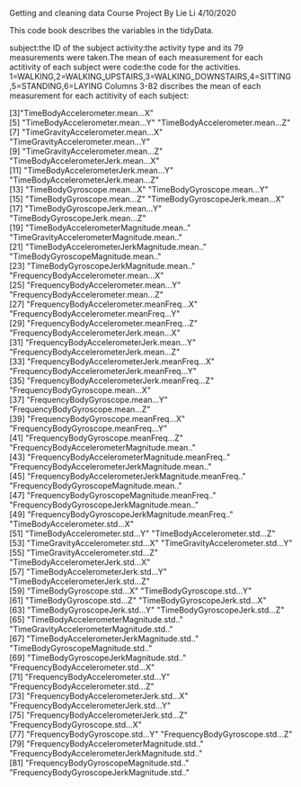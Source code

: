 
Getting and cleaning data Course Project
By Lie Li 4/10/2020

This code book describes the variables in the tidyData.

subject:the ID of the subject
activity:the activity type and its 79 measurements were taken.The mean of each measurement for each actitivity of each subject were
code:the code for the activities. 1=WALKING,2=WALKING_UPSTAIRS,3=WALKING_DOWNSTAIRS,4=SITTING,5=STANDING,6=LAYING
Columns 3-82 discribes the mean of each measurement for each actitivity of each subject:

 [3]"TimeBodyAccelerometer.mean...X"                    
 [5] "TimeBodyAccelerometer.mean...Y"                     "TimeBodyAccelerometer.mean...Z"                    
 [7] "TimeGravityAccelerometer.mean...X"                  "TimeGravityAccelerometer.mean...Y"                 
 [9] "TimeGravityAccelerometer.mean...Z"                  "TimeBodyAccelerometerJerk.mean...X"                
[11] "TimeBodyAccelerometerJerk.mean...Y"                 "TimeBodyAccelerometerJerk.mean...Z"                
[13] "TimeBodyGyroscope.mean...X"                         "TimeBodyGyroscope.mean...Y"                        
[15] "TimeBodyGyroscope.mean...Z"                         "TimeBodyGyroscopeJerk.mean...X"                    
[17] "TimeBodyGyroscopeJerk.mean...Y"                     "TimeBodyGyroscopeJerk.mean...Z"                    
[19] "TimeBodyAccelerometerMagnitude.mean.."              "TimeGravityAccelerometerMagnitude.mean.."          
[21] "TimeBodyAccelerometerJerkMagnitude.mean.."          "TimeBodyGyroscopeMagnitude.mean.."                 
[23] "TimeBodyGyroscopeJerkMagnitude.mean.."              "FrequencyBodyAccelerometer.mean...X"               
[25] "FrequencyBodyAccelerometer.mean...Y"                "FrequencyBodyAccelerometer.mean...Z"               
[27] "FrequencyBodyAccelerometer.meanFreq...X"            "FrequencyBodyAccelerometer.meanFreq...Y"           
[29] "FrequencyBodyAccelerometer.meanFreq...Z"            "FrequencyBodyAccelerometerJerk.mean...X"           
[31] "FrequencyBodyAccelerometerJerk.mean...Y"            "FrequencyBodyAccelerometerJerk.mean...Z"           
[33] "FrequencyBodyAccelerometerJerk.meanFreq...X"        "FrequencyBodyAccelerometerJerk.meanFreq...Y"       
[35] "FrequencyBodyAccelerometerJerk.meanFreq...Z"        "FrequencyBodyGyroscope.mean...X"                   
[37] "FrequencyBodyGyroscope.mean...Y"                    "FrequencyBodyGyroscope.mean...Z"                   
[39] "FrequencyBodyGyroscope.meanFreq...X"                "FrequencyBodyGyroscope.meanFreq...Y"               
[41] "FrequencyBodyGyroscope.meanFreq...Z"                "FrequencyBodyAccelerometerMagnitude.mean.."        
[43] "FrequencyBodyAccelerometerMagnitude.meanFreq.."     "FrequencyBodyAccelerometerJerkMagnitude.mean.."    
[45] "FrequencyBodyAccelerometerJerkMagnitude.meanFreq.." "FrequencyBodyGyroscopeMagnitude.mean.."            
[47] "FrequencyBodyGyroscopeMagnitude.meanFreq.."         "FrequencyBodyGyroscopeJerkMagnitude.mean.."        
[49] "FrequencyBodyGyroscopeJerkMagnitude.meanFreq.."     "TimeBodyAccelerometer.std...X"                     
[51] "TimeBodyAccelerometer.std...Y"                      "TimeBodyAccelerometer.std...Z"                     
[53] "TimeGravityAccelerometer.std...X"                   "TimeGravityAccelerometer.std...Y"                  
[55] "TimeGravityAccelerometer.std...Z"                   "TimeBodyAccelerometerJerk.std...X"                 
[57] "TimeBodyAccelerometerJerk.std...Y"                  "TimeBodyAccelerometerJerk.std...Z"                 
[59] "TimeBodyGyroscope.std...X"                          "TimeBodyGyroscope.std...Y"                         
[61] "TimeBodyGyroscope.std...Z"                          "TimeBodyGyroscopeJerk.std...X"                     
[63] "TimeBodyGyroscopeJerk.std...Y"                      "TimeBodyGyroscopeJerk.std...Z"                     
[65] "TimeBodyAccelerometerMagnitude.std.."               "TimeGravityAccelerometerMagnitude.std.."           
[67] "TimeBodyAccelerometerJerkMagnitude.std.."           "TimeBodyGyroscopeMagnitude.std.."                  
[69] "TimeBodyGyroscopeJerkMagnitude.std.."               "FrequencyBodyAccelerometer.std...X"                
[71] "FrequencyBodyAccelerometer.std...Y"                 "FrequencyBodyAccelerometer.std...Z"                
[73] "FrequencyBodyAccelerometerJerk.std...X"             "FrequencyBodyAccelerometerJerk.std...Y"            
[75] "FrequencyBodyAccelerometerJerk.std...Z"             "FrequencyBodyGyroscope.std...X"                    
[77] "FrequencyBodyGyroscope.std...Y"                     "FrequencyBodyGyroscope.std...Z"                    
[79] "FrequencyBodyAccelerometerMagnitude.std.."          "FrequencyBodyAccelerometerJerkMagnitude.std.."     
[81] "FrequencyBodyGyroscopeMagnitude.std.."              "FrequencyBodyGyroscopeJerkMagnitude.std.."  



